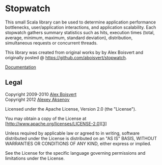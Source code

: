 Stopwatch
=========

This small Scala library can be used to determine application performance bottlenecks, user/application interactions, and application scalability. Each stopwatch gathers summary statistics such as hits, execution times (total, average, minimum, maximum, standard deviation), distribution, simultaneous requests or concurrent threads.

This library was created from original works by by Alex Boisvert and originally posted @ <https://github.com/aboisvert/stopwatch>.

[Documentation](http://sbt-android-mill.github.com/stopwatch/)

## Legal ##

Copyright 2009-2010 [Alex Boisvert][1] <br/>
Copyright 2012 [Alexey Aksenov][2]

Licensed under the Apache License, Version 2.0 (the "License").

You may obtain a copy of the License at [http://www.apache.org/licenses/LICENSE-2.0][3]

Unless required by applicable law or agreed to in writing, software distributed under the License is distributed on an "AS IS" BASIS, WITHOUT WARRANTIES OR CONDITIONS OF ANY KIND, either express or implied.

See the License for the specific language governing permissions and limitations under the License.

  [1]: mailto:alex.boisvert@gmail.com
  [2]: mailto:ezh@ezh.msk.ru
  [3]: http://www.apache.org/licenses/LICENSE-2.0
